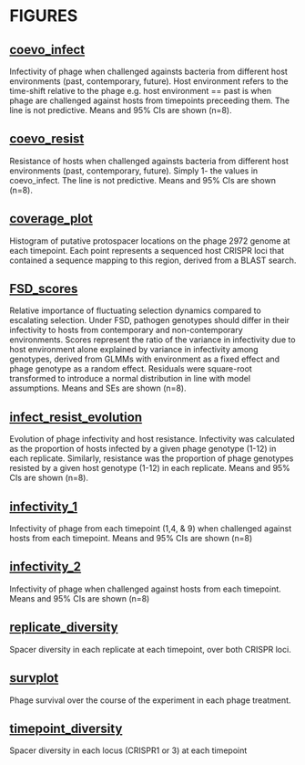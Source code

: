 # FIGURES

## [coevo_infect](coevo_infect.png)
Infectivity of phage when challenged againsts bacteria from different host environments (past, contemporary, future). Host environment refers to the time-shift relative to the phage e.g. host environment == past is when phage are challenged against hosts from timepoints preceeding them. The line is not predictive. Means and 95% CIs are shown (n=8).

## [coevo_resist](coevo_resist.png)
Resistance of hosts when challenged againsts bacteria from different host environments (past, contemporary, future). Simply 1- the values in coevo_infect. The line is not predictive. Means and 95% CIs are shown (n=8).

## [coverage_plot](coverage_plot.png)
Histogram of putative protospacer locations on the phage 2972 genome at each timepoint. Each point represents a sequenced host CRISPR loci that contained a sequence mapping to this region, derived from a BLAST search.

## [FSD_scores](FSD_scores.png)
Relative importance of fluctuating selection dynamics compared to escalating selection. Under FSD, pathogen genotypes should differ in their infectivity to hosts from contemporary and non-contemporary environments. Scores represent the ratio of the variance in infectivity due to host environment alone explained by variance in infectivity among genotypes, derived from GLMMs with environment as a fixed effect and phage genotype as a random effect. Residuals were square-root transformed to introduce a normal distribution in line with model assumptions. Means and SEs are shown (n=8).

## [infect_resist_evolution](infect_resist_evolution.png)
Evolution of phage infectivity and host resistance. Infectivity was calculated as the proportion of hosts infected by a given phage genotype (1-12) in each replicate. Similarly, resistance was the proportion of phage genotypes resisted by a given host genotype (1-12) in each replicate. Means and 95% CIs are shown (n=8).

## [infectivity_1](infectivity_1.png)
Infectivity of phage from each timepoint (1,4, & 9) when challenged against hosts from each timepoint. Means and 95% CIs are shown (n=8)

## [infectivity_2](infectivity_2.png)
Infectivity of phage when challenged against hosts from each timepoint. Means and 95% CIs are shown (n=8)

## [replicate_diversity](replicate_diversity.png)
Spacer diversity in each replicate at each timepoint, over both CRISPR loci.

## [survplot](survplot.png)
Phage survival over the course of the experiment in each phage treatment.  

## [timepoint_diversity](timepoint_diversity.png)
Spacer diversity in each locus (CRISPR1 or 3) at each timepoint
